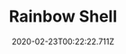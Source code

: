 ---
templateKey: blog-post
featuredpost: false
date: 2020-02-23T00:22:22.711Z
title: Rainbow Shell
description: Its a very beautiful shell.
type: Forage
sellPrice: 300
energy: 
health: 
featuredimage: /img/Rainbow_Shell.png
tags:
  - forageable
  - The Mysterious Qi Quest
  - forageable
  - Beach
  - Summer
  - inedible
---